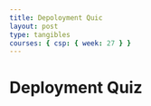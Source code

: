 ```yaml
---
title: Depoloyment Quic
layout: post
type: tangibles
courses: { csp: { week: 27 } }
---
```


# Deployment Quiz